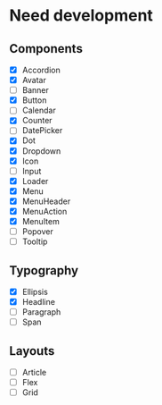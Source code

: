# Need development

## Components
- [x] Accordion
- [x] Avatar
- [ ] Banner
- [x] Button
- [ ] Calendar
- [x] Counter
- [ ] DatePicker
- [x] Dot
- [x] Dropdown
- [x] Icon
- [ ] Input
- [x] Loader
- [x] Menu
- [x] MenuHeader
- [x] MenuAction
- [x] MenuItem
- [ ] Popover
- [ ] Tooltip

## Typography
- [x] Ellipsis
- [x] Headline
- [ ] Paragraph
- [ ] Span

## Layouts
- [ ] Article
- [ ] Flex
- [ ] Grid
